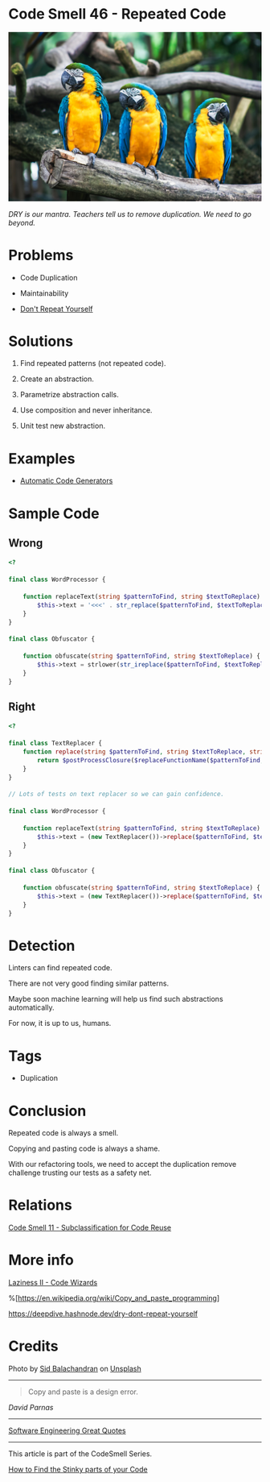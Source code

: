 # Code Smell 46 - Repeated Code

![Code Smell 46 - Repeated Code](Code%20Smell%2046%20-%20Repeated%20Code.jpg)

*DRY is our mantra. Teachers tell us to remove duplication. We need to go beyond.*

# Problems

- Code Duplication

- Maintainability

- [Don't Repeat Yourself](https://en.wikipedia.org/wiki/Don%27t_repeat_yourself)

# Solutions

1. Find repeated patterns (not repeated code).

2. Create an abstraction.

3. Parametrize abstraction calls.

4. Use composition and never inheritance.

5. Unit test new abstraction.

# Examples

- [Automatic Code Generators](https://github.com/mcsee/Software-Design-Articles/tree/main/Articles/Theory/Laziness%20II%20-%20Code%20Wizards/readme.md)

# Sample Code

## Wrong

[Gist Url]: # (https://gist.github.com/mcsee/b6df5d98efbecc9be783006d364e63f8)
```php
<?

final class WordProcessor {

    function replaceText(string $patternToFind, string $textToReplace) {
        $this->text = '<<<' . str_replace($patternToFind, $textToReplace, $this->text) . '>>>';
    }
}

final class Obfuscator {

    function obfuscate(string $patternToFind, string $textToReplace) {
        $this->text = strlower(str_ireplace($patternToFind, $textToReplace, $this->text));
    }
}
```

## Right

[Gist Url]: # (https://gist.github.com/mcsee/4eb63e5acfcdda39b24e3f6a73eb0bdb)
```php
<?

final class TextReplacer {
    function replace(string $patternToFind, string $textToReplace, string $subject, string $replaceFunctionName, $postProcessClosure) {
        return $postProcessClosure($replaceFunctionName($patternToFind, $textToReplace, $subject));
    }
}

// Lots of tests on text replacer so we can gain confidence.

final class WordProcessor {

    function replaceText(string $patternToFind, string $textToReplace) {
        $this->text = (new TextReplacer())->replace($patternToFind, $textToReplace, $this->text, 'str_replace', fn($text) => '<<<' . $text . '>>>');
    }
}

final class Obfuscator {

    function obfuscate(string $patternToFind, string $textToReplace) {
        $this->text = (new TextReplacer())->replace($patternToFind, $textToReplace, $this->text, 'str_ireplace', fn($text) => strlower($text));
    }
}
```

# Detection

Linters can find repeated code. 

There are not very good finding similar patterns. 

Maybe soon machine learning will help us find such abstractions automatically. 

For now, it is up to us, humans.

# Tags

- Duplication

# Conclusion

Repeated code is always a smell. 

Copying and pasting code is always a shame.

With our refactoring tools, we need to accept the duplication remove challenge trusting our tests as a safety net.

# Relations

[Code Smell 11 - Subclassification for Code Reuse](https://github.com/mcsee/Software-Design-Articles/tree/main/Articles/Code%20Smells/Code%20Smell%20%2011%20-%20Subclassification%20for%20Code%20Reuse/readme.md)

# More info

[Laziness II - Code Wizards](https://github.com/mcsee/Software-Design-Articles/tree/main/Articles/Theory/Laziness%20II%20-%20Code%20Wizards/readme.md)

%[https://en.wikipedia.org/wiki/Copy_and_paste_programming]

https://deepdive.hashnode.dev/dry-dont-repeat-yourself

# Credits

Photo by [Sid Balachandran](https://unsplash.com/@itookthose) on [Unsplash](https://unsplash.com/s/photos/parrot)

* * *

> Copy and paste is a design error. 

_David Parnas_
 
* * *
 
[Software Engineering Great Quotes](https://github.com/mcsee/Software-Design-Articles/tree/main/Articles/Quotes/Software%20Engineering%20Great%20Quotes/readme.md)

* * *

This article is part of the CodeSmell Series.

[How to Find the Stinky parts of your Code](https://github.com/mcsee/Software-Design-Articles/tree/main/Articles/Code%20Smells/How%20to%20Find%20the%20Stinky%20parts%20of%20your%20Code/readme.md)